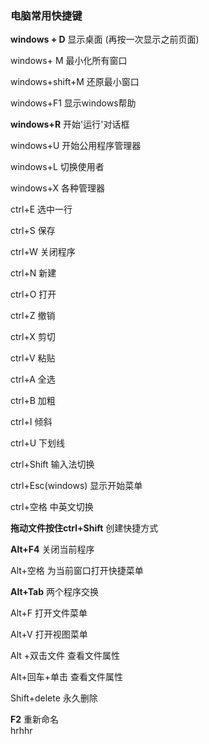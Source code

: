 ### 电脑常用快捷键

**windows + D**				显示桌面 (再按一次显示之前页面)

windows+ M				最小化所有窗口

windows+shift+M 		还原最小窗口

windows+F1				显示windows帮助

**windows+R** 				 开始'运行'对话框

windows+U				开始公用程序管理器   

windows+L				切换使用者

windows+X				各种管理器

ctrl+E							选中一行

ctrl+S						  保存

ctrl+W						关闭程序

ctrl+N					     新建

ctrl+O						  打开

ctrl+Z						   撤销

ctrl+X							剪切

ctrl+V							粘贴

ctrl+A							全选

ctrl+B							加粗

ctrl+I							倾斜

ctrl+U							下划线

ctrl+Shift					输入法切换

ctrl+Esc(windows)						显示开始菜单

ctrl+空格					中英文切换

**拖动文件按住ctrl+Shift**        创建快捷方式

**Alt+F4**						关闭当前程序

Alt+空格                     为当前窗口打开快捷菜单

**Alt+Tab**						两个程序交换

Alt+F							打开文件菜单

Alt+V							打开视图菜单

Alt +双击文件				查看文件属性

Alt+回车+单击				查看文件属性

 Shift+delete					永久删除	

**F2**									重新命名	
hrhhr				











